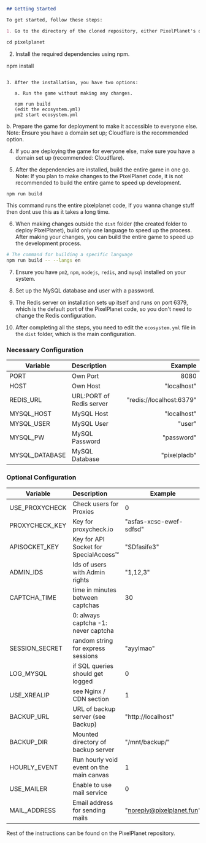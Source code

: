 ```markdown
## Getting Started

To get started, follow these steps:

1. Go to the directory of the cloned repository, either PixelPlanet's or ours.

cd pixelplanet
```

2. Install the required dependencies using npm.

npm install
```

3. After the installation, you have two options:

   a. Run the game without making any changes.

   npm run build
   (edit the ecosystem.yml)
   pm2 start ecosystem.yml
   ```

   b. Prepare the game for deployment to make it accessible to everyone else. Note: Ensure you have a domain set up; Cloudflare is the recommended option.

4. If you are deploying the game for everyone else, make sure you have a domain set up (recommended: Cloudflare).

5. After the dependencies are installed, build the entire game in one go. Note: If you plan to make changes to the PixelPlanet code, it is not recommended to build the entire game to speed up development.

```bash
npm run build
```

This command runs the entire pixelplanet code, If you wanna change stuff then dont use this as it takes a long time.

6. When making changes outside the `dist` folder (the created folder to deploy PixelPlanet), build only one language to speed up the process. After making your changes, you can build the entire game to speed up the development process.

```bash
# The command for building a specific language
npm run build -- --langs en
```

7. Ensure you have `pm2`, `npm`, `nodejs`, `redis`, and `mysql` installed on your system.

8. Set up the MySQL database and user with a password.

9. The Redis server on installation sets up itself and runs on port 6379, which is the default port of the PixelPlanet code, so you don't need to change the Redis configuration.

10. After completing all the steps, you need to edit the `ecosystem.yml` file in the `dist` folder, which is the main configuration.

### Necessary Configuration

| Variable       | Description              | Example                |
|----------------|:-------------------------|------------------------:|
| PORT           | Own Port                 | 8080                    |
| HOST           | Own Host                 | "localhost"             |
| REDIS_URL      | URL:PORT of Redis server | "redis://localhost:6379"|
| MYSQL_HOST     | MySQL Host               | "localhost"             |
| MYSQL_USER     | MySQL User               | "user"                  |
| MYSQL_PW       | MySQL Password           | "password"              |
| MYSQL_DATABASE | MySQL Database           | "pixelpladb"            |

### Optional Configuration

| Variable          | Description                           | Example                   |
|-------------------|:--------------------------------------|---------------------------|
| USE_PROXYCHECK    | Check users for Proxies               | 0                         |
| PROXYCHECK_KEY    | Key for proxycheck.io                 | "asfas-xcsc-ewef-sdfsd"   |
| APISOCKET_KEY     | Key for API Socket for SpecialAccess™ | "SDfasife3"               |
| ADMIN_IDS         | Ids of users with Admin rights        | "1,12,3"                  |
| CAPTCHA_TIME      | time in minutes between captchas      | 30                        |
|                   |  0: always captcha -1: never captcha  |                           |
| SESSION_SECRET    | random string for express sessions    | "ayylmao"                 |
| LOG_MYSQL         | if SQL queries should get logged      | 0                         |
| USE_XREALIP       | see Nginx / CDN section               | 1                         |
| BACKUP_URL        | URL of backup server (see Backup)     | "http://localhost"        |
| BACKUP_DIR        | Mounted directory of backup server    | "/mnt/backup/"            |
| HOURLY_EVENT      | Run hourly void event on the main canvas | 1                      |
| USE_MAILER        | Enable to use mail service             | 0                         |
| MAIL_ADDRESS      | Email address for sending mails       | "noreply@pixelplanet.fun" |

Rest of the instructions can be found on the PixelPlanet repository.
